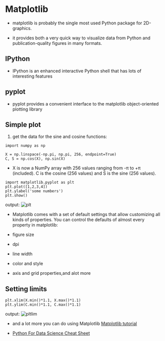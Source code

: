 # Matplotlib

- matplotlib is probably the single most used Python package for 2D-graphics.

- it provides both a very quick way to visualize data from Python and publication-quality figures in many formats.

## IPython

- IPython is an enhanced interactive Python shell that has lots of interesting features

## pyplot

- pyplot provides a convenient interface to the matplotlib object-oriented plotting library 

## Simple plot

1. get the data for the sine and cosine functions:

```
import numpy as np

X = np.linspace(-np.pi, np.pi, 256, endpoint=True)
C, S = np.cos(X), np.sin(X)
```

- X is now a NumPy array with 256 values ranging from -π to +π (included). C is the cosine (256 values) and S is the sine (256 values).

```
import matplotlib.pyplot as plt
plt.plot([1,2,3,4])
plt.ylabel('some numbers')
plt.show()
```

output:
![plt](https://github.com/rougier/matplotlib-tutorial/raw/master/figures/exercice_1.png)


- Matplotlib comes with a set of default settings that allow customizing all kinds of properties. You can control the defaults of almost every property in matplotlib: 

- figure size 
-  dpi
- line width
- color and style
- axis and grid properties,and alot more 

## Setting limits

```
plt.xlim(X.min()*1.1, X.max()*1.1)
plt.ylim(C.min()*1.1, C.max()*1.1)
```
output: 
![pltlim](https://github.com/rougier/matplotlib-tutorial/raw/master/figures/exercice_4.png)

- and a lot more you can do using Matplotlib [Matplotlib tutorial](https://github.com/rougier/matplotlib-tutorial)

- [Python For Data Science Cheat Sheet
](https://s3.amazonaws.com/assets.datacamp.com/blog_assets/Python_Seaborn_Cheat_Sheet.pdf)
